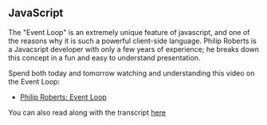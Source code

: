 ## JavaScript

The "Event Loop" is an extremely unique feature of javascript, and one of the reasons why it is such a powerful client-side language. Philip Roberts is a Javacsript developer with only a few years of experience; he breaks down this concept in a fun and easy to understand presentation. 

Spend both today and tomorrow watching and understanding this video on the Event Loop:

* [Philip Roberts: Event Loop](https://www.youtube.com/watch?v=8aGhZQkoFbQ&t)

You can also read along with the transcript [here](https://2014.jsconf.eu/speakers/philip-roberts-what-the-heck-is-the-event-loop-anyway.html)